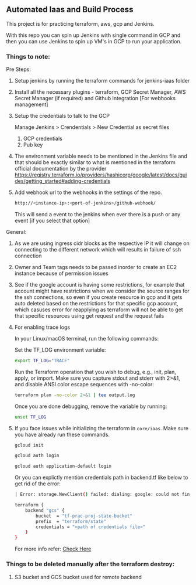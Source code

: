 ## Automated Iaas and Build Process

This project is for practicing terraform, aws, gcp and Jenkins.

With this repo you can spin up Jenkins with single command in GCP and then you can use Jenkins to spin up VM's in GCP to run your application.

### Things to note:

Pre Steps:

1. Setup jenkins by running the terraform commands for jenkins-iaas folder

1. Install all the necessary plugins - terraform, GCP Secret Manager, AWS Secret Manager (if required) and Github Integration [For webhooks management]

1. Setup the credentials to talk to the GCP

   Manage Jenkins > Crendentials > New Credential as secret files

   1. GCP credentials
   2. Pub key

1. The environment variable needs to be mentioned in the Jenkins file and that should be exactly similar to what is mentioned in the terraform official documentation by the provider https://registry.terraform.io/providers/hashicorp/google/latest/docs/guides/getting_started#adding-credentials

1. Add webhook url to the webhooks in the settings of the repo.

   ```bash
   http://<instance-ip>:<port-of-jenkins>/github-webhook/
   ```

   This will send a event to the jenkins when ever there is a push or any event [if you select that option]

General:

1. As we are using ingress cidr blocks as the respective IP it will change on connecting to the different network which will results in failure of ssh connection

2. Owner and Team tags needs to be passed inorder to create an EC2 instance because of permission issues

3. See if the google account is having some restrictions, for example that account might have restrictions when we consider the source ranges for the ssh connections, so even if you create resource in gcp and it gets auto deleted based on the restrictions for that specific gcp account, which casuses error for reapplying as terraform will not be able to get that specific resources using get request and the request fails

4. For enabling trace logs

   In your Linux/macOS terminal, run the following commands:

   Set the TF_LOG environment variable:

   ```bash
   export TF_LOG="TRACE"
   ```

   Run the Terraform operation that you wish to debug, e.g., init, plan, apply, or import. Make sure you capture stdout and stderr with 2>&1, and disable ANSI color escape sequences with -no-color:

   ```bash
   terraform plan -no-color 2>&1 | tee output.log
   ```

   Once you are done debugging, remove the variable by running:

   ```bash
   unset TF_LOG
   ```

5. If you face issues while initializing the terraform in `core/iaas`. Make sure you have already run these commands.

   ```bash
   gcloud init
   ```

   ```bash
   gcloud auth login
   ```

   ```bash
   gcloud auth application-default login
   ```

   Or you can explictly mention credentials path in backend.tf like below to get rid of the error:

   ```bash
   │ Error: storage.NewClient() failed: dialing: google: could not find default credentials. See https://cloud.google.com/docs/authentication/external/set-up-adc for more information
   ```

   ```bash
   terraform {
       backend "gcs" {
           bucket  = "tf-prac-proj-state-bucket"
           prefix  = "terraform/state"
           credentials = "<path of credentials file>"
       }
   }
   ```

   For more info refer: [Check Here](https://stackoverflow.com/questions/55068363/providing-terraform-with-credentials-in-terraform-files-instead-of-env-variable)

### Things to be deleted manually after the terraform destroy:

1. S3 bucket and GCS bucket used for remote backend
